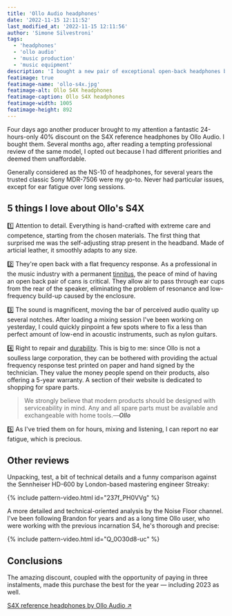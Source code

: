 ```yaml
---
title: 'Ollo Audio headphones'
date: '2022-11-15 12:11:52'
last_modified_at: '2022-11-15 12:11:56'
author: 'Simone Silvestroni'
tags:
  - 'headphones'
  - 'ollo audio'
  - 'music production'
  - 'music equipment'
description: 'I bought a new pair of exceptional open-back headphones by Ollo Audio, the S4X model. Here’s a quick review.'
featimage: true
featimage-name: 'ollo-s4x.jpg'
featimage-alt: Ollo S4X headphones
featimage-caption: Ollo S4X headphones
featimage-width: 1005
featimage-height: 892
---
```

Four days ago another producer brought to my attention a fantastic 24-hours-only 40% discount on the S4X reference headphones by Ollo Audio. I bought them. Several months ago, after reading a tempting professional review of the same model, I opted out because I had different priorities and deemed them unaffordable. 

Generally considered as the NS-10 of headphones, for several years the trusted classic Sony MDR-7506 were my go-to. Never had particular issues, except for ear fatigue over long sessions.

## 5 things I love about Ollo's S4X

1️⃣ Attention to detail. Everything is hand-crafted with extreme care and competence, starting from the chosen materials. The first thing that surprised me was the self-adjusting strap present in the headband. Made of articial leather, it smoothly adapts to any size.

2️⃣ They're open back with a flat frequency response. As a professional in the music industry with a permanent [tinnitus](https://en.wikipedia.org/wiki/Tinnitus), the peace of mind of having an open back pair of cans is critical. They allow air to pass through ear cups from the rear of the speaker, eliminating the problem of resonance and low-frequency build-up caused by the enclosure.

3️⃣ The sound is magnificent, moving the bar of perceived audio quality up several notches. After loading a mixing session I've been working on yesterday, I could quickly pinpoint a few spots where to fix a less than perfect amount of low-end in acoustic instruments, such as nylon guitars.

4️⃣ Right to repair and [durability](https://simonesilvestroni.com/blog/degrowth/). This is big to me: since Ollo is not a soulless large corporation, they can be bothered with providing the actual frequency response test printed on paper and hand signed by the technician. They value the money people spend on their products, also offering a 5-year warranty. A section of their website is dedicated to shopping for spare parts.

> We strongly believe that modern products should be designed with serviceability in mind. Any and all spare parts must be available and exchangeable with home tools.<cite>—**Ollo**</cite>

5️⃣ As I've tried them on for hours, mixing and listening, I can report no ear fatigue, which is precious.

## Other reviews

Unpacking, test, a bit of technical details and a funny comparison against the Sennheiser HD-600 by London-based mastering engineer Streaky:

{% include pattern-video.html id="237f_PH0VVg" %}

A more detailed and technical-oriented analysis by the Noise Floor channel. I've been following Brandon for years and as a long time Ollo user, who were working with the previous incarnation S4, he's thorough and precise:

{% include pattern-video.html id="Q_0O30d8-uc" %}

## Conclusions

The amazing discount, coupled with the opportunity of paying in three instalments, made this purchase the best for the year — including 2023 as well.

[S4X reference headphones by Ollo Audio ↗](https://olloaudio.com/products/s4x-reference-headphones)